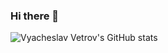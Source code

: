 ### Hi there 👋

<!-- <div align="center"> -->
![Vyacheslav Vetrov's GitHub stats](https://github-readme-stats.vercel.app/api?username=justlcoder&&theme=algolia#gh-dark-mode-only&hide=issues,contribs)
<!-- </div> -->
